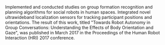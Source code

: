 Implemented and conducted studies on group formation recognition and planning algorithms for social robots in human spaces. Integrated novel ultrawideband localization sensors for tracking participant positions and orientations. The result of this work, titled "Towards Robot Autonomy in Group Conversations: Understanding the Effects of Body Orientation and Gaze", was published in March 2017 in the Proceedings of the Human Robot Interaction (HRI) 2017 conference.